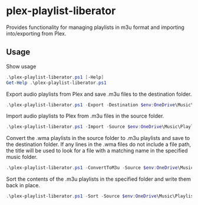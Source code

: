 # plex-playlist-liberator

Provides functionality for managing playlists in m3u format and importing into/exporting from Plex.

## Usage

Show usage

```powershell
.\plex-playlist-liberator.ps1 [-Help]
Get-Help .\plex-playlist-liberator.ps1
```

Export audio playlists from Plex and save .m3u files to the destination folder.

```powershell
.\plex-playlist-liberator.ps1 -Export -Destination $env:OneDrive\Music\Playlists\PlexBackup
```

Import audio playlists to Plex from .m3u files in the source folder.

```powershell
.\plex-playlist-liberator.ps1 -Import -Source $env:OneDrive\Music\Playlists
```

Convert the .wma playlists in the source folder to .m3u playlists and save to the destination folder.
If any lines in the .wma files do not include a file path, the title will be used to look for a file with a matching name in the specified music folder.

```powershell
.\plex-playlist-liberator.ps1 -ConvertToM3u -Source $env:OneDrive\Music\Playlists -Destination $env:OneDrive\Music\Playlists\converted -MusicFolder $env:OneDrive\Music
```

Sort the contents of the .m3u playlists in the specified folder and write them back in place.

```powershell
.\plex-playlist-liberator.ps1 -Sort -Source $env:OneDrive\Music\Playlists
```
